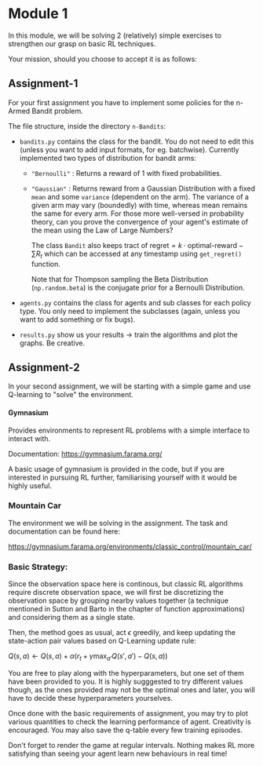 # Module 1

In this module, we will be solving 2 (relatively) simple exercises to strengthen our grasp on basic RL techniques.

Your mission, should you choose to accept it is as follows:

## Assignment-1

For your first assignment you have to implement some policies for the n-Armed Bandit problem.

The file structure, inside the directory `n-Bandits`:

* `bandits.py` contains the class for the bandit. You do not need to edit this (unless you want to add input formats, for eg. batchwise). Currently implemented two types of distribution for bandit arms:
  * `"Bernoulli"` : Returns a reward of 1 with fixed probabilities.

  * `"Gaussian"` : Returns reward from a Gaussian Distribution with a fixed `mean` and some `variance` (dependent on the arm). The variance of a given arm may vary (boundedly) with time, whereas mean remains the same for every arm. For those more well-versed in probability theory, can you prove the convergence of your agent's estimate of the mean using the Law of Large Numbers?

    The class `Bandit` also keeps tract of $\text{regret} = k \cdot \text{optimal-reward} - \sum R_t$ which can be accessed at any timestamp using `get_regret()` function.

    Note that for Thompson sampling the Beta Distribution (```np.random.beta```) is the conjugate prior for a Bernoulli Distribution.

* `agents.py` contains the class for agents and sub classes for each policy type. You only need to implement the subclasses (again, unless you want to add something or fix bugs).

* `results.py` show us your results -> train the algorithms and plot the graphs. Be creative.


## Assignment-2

In your second assignment, we will be starting with a simple game and use Q-learning to "solve" the environment.

#### Gymnasium

Provides environments to represent RL problems with a simple interface to interact with. 

Documentation: https://gymnasium.farama.org/

A basic usage of gymnasium is provided in the code, but if you are interested in pursuing RL further, familiarising yourself with it would be highly useful.

### Mountain Car

The environment we will be solving in the assignment. The task and documentation can be found here:

https://gymnasium.farama.org/environments/classic_control/mountain_car/

### Basic Strategy: 

Since the observation space here is continous, but classic RL algorithms require discrete observation space, we will first be discretizing the observation space by grouping nearby values together (a technique mentioned in Sutton and Barto in the chapter of function approximations) and considering them as a single state.

Then, the method goes as usual, act $\epsilon$ greedily, and keep updating the state-action pair values based on Q-Learning update rule:

$Q(s,a) \leftarrow Q(s,a) + \alpha (r_t + \gamma \text{max}_{a'} Q(s', a') - Q(s,a))$

You are free to play along with the hyperparameters, but one set of them have been provided to you. It is highly sugggested to try different values though, as the ones provided may not be the optimal ones and later, you will have to decide these hyperparameters yourselves.

Once done with the basic requirements of assignment, you may try to plot various quantities to check the learning performance of agent. Creativity is encouraged. You may also save the q-table every few training episodes.

Don't forget to render the game at regular intervals. Nothing makes RL more satisfying than seeing your agent learn new behaviours in real time!
